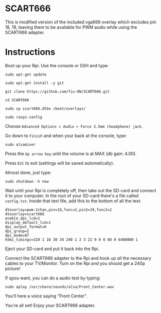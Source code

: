 # SCART666
This is modified version of the included vga666 overlay which excludes pin 18, 19, leaving them to be available for PWM audio while using the SCART666 adapter.

# Instructions
Boot up your Rpi. Use the console or SSH and type:

    sudo apt-get update

    sudo apt-get install -y git
 
    git clone https://github.com/fix-ON/SCART666.git

    cd SCART666

    sudo cp scart666.dtbo /boot/overlays/

    sudo raspi-config

Choose `Advanced Options > Audio > Force 3.5mm (headphone) jack`.

Go down to `Finish` and when your back at the console, type: 

    sudo alsamixer

Press the `Up arrow key` until the volume is at MAX (db gain: 4.00).

Press `ESC` to exit (settings will be saved automatically).

Almost done, just type: 

    sudo shutdown -h now 

Wait until your Rpi is completely off, then take out the SD-card and connect it to your computer. 
In the root of your SD-card there's a file called `config.txt`. Inside that text file, add this to the bottom of all the text:
 
    dtoverlay=pwm-2chan,pin=18,func=2,pin2=19,func2=2
    dtoverlay=scart666
    enable_dpi_lcd=1
    display_default_lcd=1
    dpi_output_format=6
    dpi_group=2
    dpi_mode=87
    hdmi_timings=320 1 16 30 34 240 1 2 3 22 0 0 0 60 0 6400000 1

Eject your SD-card and put it back into the Rpi.

Connect the SCART666 adapter to the Rpi and hook up all the necessary cables to your TV/Monitor.
Turn on the Rpi and you should get a 240p picture! 

If qyou want, you can do a audio test by typing:

    sudo aplay /usr/share/sounds/alsa/Front_Center.wav

You'll here a voice saying "Front Center". 

You're all set! Enjoy your SCART666 adapter. 
